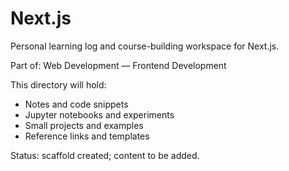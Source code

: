 # Next.js

Personal learning log and course-building workspace for Next.js.

Part of: Web Development — Frontend Development

This directory will hold:
- Notes and code snippets
- Jupyter notebooks and experiments
- Small projects and examples
- Reference links and templates

Status: scaffold created; content to be added.
